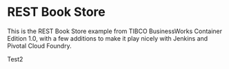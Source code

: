# REST Book Store

This is the REST Book Store example from TIBCO BusinessWorks Container Edition 1.0, with a few additions to make it play nicely with Jenkins and Pivotal Cloud Foundry.

Test2
